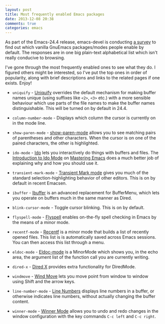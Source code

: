 ```yaml
---
layout: post
title: Most frequently enabled Emacs packages
date: 2013-12-08 20:38
comments: true
categories: emacs
---
```

As part of the Emacs-24.4 release, emacs-devel is conducting [a survey](http://www.emacswiki.org/emacs/FrequentlyEnabledPackages_Emacs244_Survey) to find out which vanilla GnuEmacs packages/modes people enable by default.  The responses are in one big plain-text alphabetical list which isn't really conducive to browsing.

I've gone through the most frequently enabled ones to see what they do.  I figured others might be interested, so I've put the top ones in order of popularity, along with brief descriptions and links to the related pages if one exists.  Enjoy!

- `uniquify` - [Uniquify](http://www.emacswiki.org/emacs/uniquify) overrides the default mechanism for making buffer names unique (using suffixes like `<2>`, `<3>` etc.) with a more sensible behaviour which use parts of the file names to make the buffer names distinguishable.  This will be turned on by default in 24.4.

- `column-number-mode` - Displays which column the cursor is currently on in the mode line.

- `show-paren-mode` - [show-paren-mode](http://www.emacswiki.org/emacs/ShowParenMode) allows you to see matching pairs of parentheses and other characters. When the cursor is on one of the paired characters, the other is highlighted.

- `ido-mode` - [Ido](http://www.emacswiki.org/emacs/InteractivelyDoThings) lets you interactively do things with buffers and files.  The [Introduction to Ido Mode](http://www.masteringemacs.org/articles/2010/10/10/introduction-to-ido-mode/) on [Mastering Emacs](http://www.masteringemacs.org/) does a much better job of explaining why and how you should use it.

- `transient-mark-mode` - [Transient Mark mode](http://www.emacswiki.org/emacs/TransientMarkMode) gives you much of the standard selection-highlighting behavior of other editors.  This is on by default in recent Emacsen.

- `ibuffer` - [Ibuffer](http://www.emacswiki.org/emacs/IbufferMode) is an advanced replacement for BufferMenu, which lets you operate on buffers much in the same manner as Dired.

- `blink-cursor-mode` - Toggle cursor blinking.  This is on by default.

- `flyspell-mode` - [Flyspell](http://www.emacswiki.org/emacs/FlySpell) enables on-the-fly spell checking in Emacs by the means of a minor mode.

- `recentf-mode` - [Recentf](http://www.emacswiki.org/emacs/RecentFiles) is a minor mode that builds a list of recently opened files. This list is is automatically saved across Emacs sessions. You can then access this list through a menu.

- `eldoc-mode` - [Eldoc-mode](http://www.emacswiki.org/emacs/ElDoc) is a MinorMode which shows you, in the echo area, the argument list of the function call you are currently writing.

- `dired-x` - [Dired X](http://www.emacswiki.org/emacs/DiredExtra) provides extra functionality for DiredMode.

- `windmove` - [Wind Move](http://www.emacswiki.org/emacs/WindMove) lets you move point from window to window using Shift and the arrow keys.

- `line-number-mode` - [Line Numbers](http://www.emacswiki.org/emacs/LineNumbers) displays line numbers in a buffer, or otherwise indicates line numbers, without actually changing the buffer content.

- `winner-mode` - [Winner Mode](http://www.emacswiki.org/emacs/WinnerMode) allows you to undo and redo changes in the window configuration with the key commands `C-c left` and `C-c right`.
